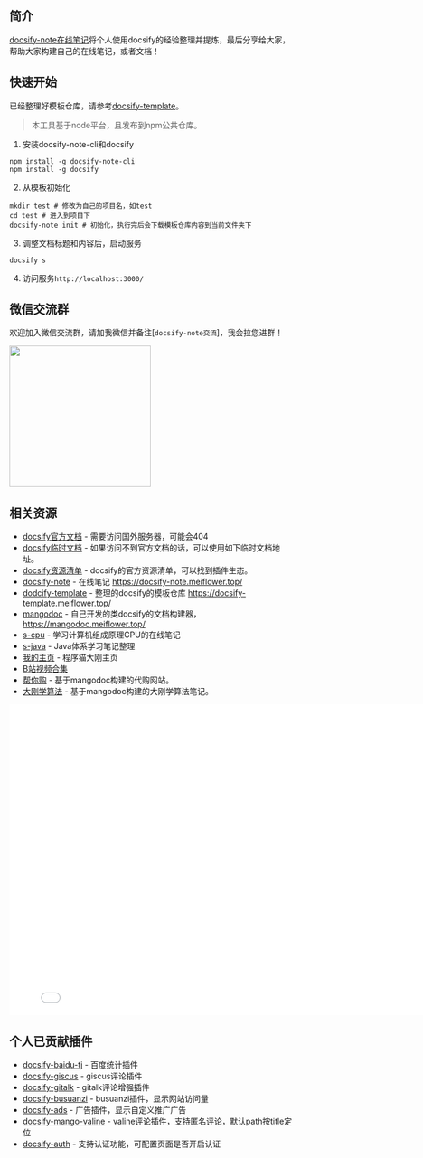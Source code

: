 ## 简介
[docsify-note在线笔记](https://gitee.com/mgang/docsify-note)将个人使用docsify的经验整理并提炼，最后分享给大家，帮助大家构建自己的在线笔记，或者文档！

## 快速开始
已经整理好模板仓库，请参考[docsify-template](https://mg0324.github.io/docsify-template/#/)。

> 本工具基于node平台，且发布到npm公共仓库。

1. 安装docsify-note-cli和docsify
``` shell
npm install -g docsify-note-cli
npm install -g docsify
```
2. 从模板初始化
``` shell
mkdir test # 修改为自己的项目名，如test
cd test # 进入到项目下
docsify-note init # 初始化，执行完后会下载模板仓库内容到当前文件夹下
```
3. 调整文档标题和内容后，启动服务
``` shell
docsify s
```
4. 访问服务`http://localhost:3000/`


## 微信交流群
欢迎加入微信交流群，请加我微信并备注[`docsify-note交流`]，我会拉您进群！

<img style="width:250px;" src="https://mg.meiflower.top/oss/docsify-note/mango-wx.jpeg">

## 相关资源
* [docsify官方文档](https://docsify.js.org/#/zh-cn/) - 需要访问国外服务器，可能会404
* [docsify临时文档](https://mg0324.github.io/docs-zh/#/) - 如果访问不到官方文档的话，可以使用如下临时文档地址。
* [docsify资源清单](https://docsify.js.org/#/zh-cn/awesome) - docsify的官方资源清单，可以找到插件生态。
* [docsify-note](https://mg0324.github.io/docsify-note/) - 在线笔记 https://docsify-note.meiflower.top/
* [dodcify-template](https://mg0324.github.io/docsify-template/) - 整理的docsify的模板仓库 https://docsify-template.meiflower.top/
* [mangodoc](https://mg0324.github.io/mangodoc/#/) - 自己开发的类docsify的文档构建器，https://mangodoc.meiflower.top/
* [s-cpu](https://mgang.gitee.io/s-cpu/#/) - 学习计算机组成原理CPU的在线笔记
* [s-java](https://mg0324.github.io/s-java/#/) - Java体系学习笔记整理
* [我的主页](https://mg.meiflower.top/) - 程序猫大刚主页
* [B站视频合集](https://space.bilibili.com/1174515315/channel/collectiondetail?sid=1017117&ctype=0)
* [帮你购](https://mg.meiflower.top/bng/#/) - 基于mangodoc构建的代购网站。
* [大刚学算法](https://alg.meiflower.top) - 基于mangodoc构建的大刚学算法笔记。


<iframe style="width:800px;min-height:550px;" src="//player.bilibili.com/player.html?aid=480251272&bvid=BV1UT411272V&cid=964518458&page=1" scrolling="no" border="0" frameborder="no" framespacing="0" allowfullscreen="true"> </iframe>

## 个人已贡献插件
* [docsify-baidu-tj](https://github.com/mg0324/docsify-baidu-tj) - 百度统计插件
* [docsify-giscus](https://github.com/mg0324/docsify-giscus) - giscus评论插件
* [docsify-gitalk](https://github.com/mg0324/docsify-gitalk) - gitalk评论增强插件
* [docsify-busuanzi](https://github.com/mg0324/docsify-busuanzi) - busuanzi插件，显示网站访问量
* [docsify-ads](https://github.com/mg0324/docsify-ads) - 广告插件，显示自定义推广广告
* [docsify-mango-valine](https://www.npmjs.com/package/docsify-mango-valine) - valine评论插件，支持匿名评论，默认path按title定位
* [docsify-auth](https://github.com/mg0324/docsify-auth) - 支持认证功能，可配置页面是否开启认证
